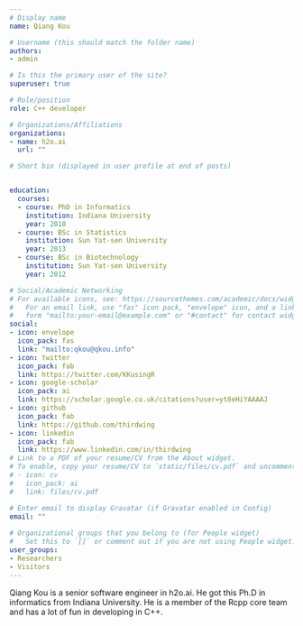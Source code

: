 ```yaml
---
# Display name
name: Qiang Kou

# Username (this should match the folder name)
authors:
- admin

# Is this the primary user of the site?
superuser: true

# Role/position
role: C++ developer

# Organizations/Affiliations
organizations:
- name: h2o.ai
  url: ""

# Short bio (displayed in user profile at end of posts)


education:
  courses:
  - course: PhD in Informatics
    institution: Indiana University
    year: 2018
  - course: BSc in Statistics
    institution: Sun Yat-sen University
    year: 2013
  - course: BSc in Biotechnology
    institution: Sun Yat-sen University
    year: 2012

# Social/Academic Networking
# For available icons, see: https://sourcethemes.com/academic/docs/widgets/#icons
#   For an email link, use "fas" icon pack, "envelope" icon, and a link in the
#   form "mailto:your-email@example.com" or "#contact" for contact widget.
social:
- icon: envelope
  icon_pack: fas
  link: "mailto:qkou@qkou.info"
- icon: twitter
  icon_pack: fab
  link: https://twitter.com/KKusingR
- icon: google-scholar
  icon_pack: ai
  link: https://scholar.google.co.uk/citations?user=yt8eHiYAAAAJ
- icon: github
  icon_pack: fab
  link: https://github.com/thirdwing
- icon: linkedin
  icon_pack: fab
  link: https://www.linkedin.com/in/thirdwing
# Link to a PDF of your resume/CV from the About widget.
# To enable, copy your resume/CV to `static/files/cv.pdf` and uncomment the lines below.  
# - icon: cv
#   icon_pack: ai
#   link: files/cv.pdf

# Enter email to display Gravatar (if Gravatar enabled in Config)
email: ""
  
# Organizational groups that you belong to (for People widget)
#   Set this to `[]` or comment out if you are not using People widget.  
user_groups:
- Researchers
- Visitors
---
```


Qiang Kou is a senior software engineer in h2o.ai. He got this Ph.D in informatics from Indiana University. He is a member of the Rcpp core team and has a lot of fun in developing in C++.
